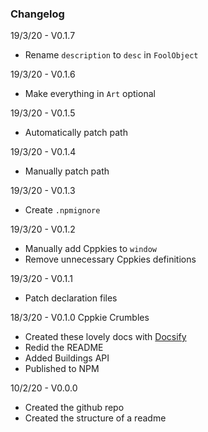 ### Changelog

19/3/20 - V0.1.7

- Rename `description` to `desc` in `FoolObject`

19/3/20 - V0.1.6

- Make everything in `Art` optional

19/3/20 - V0.1.5

- Automatically patch path

19/3/20 - V0.1.4

- Manually patch path

19/3/20 - V0.1.3

- Create `.npmignore`

19/3/20 - V0.1.2

- Manually add Cppkies to `window`
- Remove unnecessary Cppkies definitions

19/3/20 - V0.1.1

- Patch declaration files

18/3/20 - V0.1.0 Cppkie Crumbles

- Created these lovely docs with [Docsify](https://docsify.js.org/#/)
- Redid the README
- Added Buildings API
- Published to NPM

10/2/20 - V0.0.0

- Created the github repo
- Created the structure of a readme
